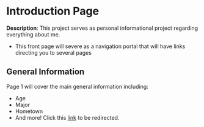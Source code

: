 # Introduction Page
**Description**: This project serves as personal informational project regarding everything about me.
* This front page will severe as a navigation portal that will have links directing you to several pages

## General Information
Page 1 will cover the main general information including:
* Age
* Major
* Hometown
* And more!
Click this [link](GEN-INFO.md) to be redirected.



